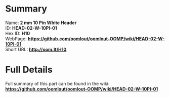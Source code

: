 
Summary
=================
  
Name: __2 mm 10 Pin White Header__    
ID: __HEAD-02-W-10PI-01__   
Hex ID: __H10__   
WebPage: __https://github.com/oomlout/oomlout-OOMP/wiki/HEAD-02-W-10PI-01__   
Short URL: __http://oom.lt/H10__   

Full Details
==========================
Full summary of this part can be found in the wiki:   
__https://github.com/oomlout/oomlout-OOMP/wiki/HEAD-02-W-10PI-01__    

